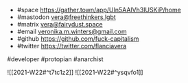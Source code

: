 - #space https://gather.town/app/UIn5AAlVh3IUSKiP/home
- #mastodon vera@freethinkers.lgbt
- #matrix vera@fairydust.space
- #email veronika.m.winters@gmail.com
- #github https://github.com/fuck-capitalism
- #twitter https://twitter.com/flanciavera

#developer
#protopian
#anarchist

![[2021-W22#^t7tc1z2]]
![[2021-W22#^ysqvfo1]]